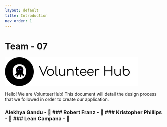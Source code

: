 ```yaml
---
layout: default
title: Introduction
nav_order: 1
---
```

# Team - 07


<img src="images/logo.png"/>


Hello! We are VolunteerHub! This document will detail the design process that we followed in order to create our application. 

### Alekhya Gandu - 🍣  ### Robert Franz - 🤑  ### Kristopher Phillips - 🐣  ### Lean Campana - 🦄 


